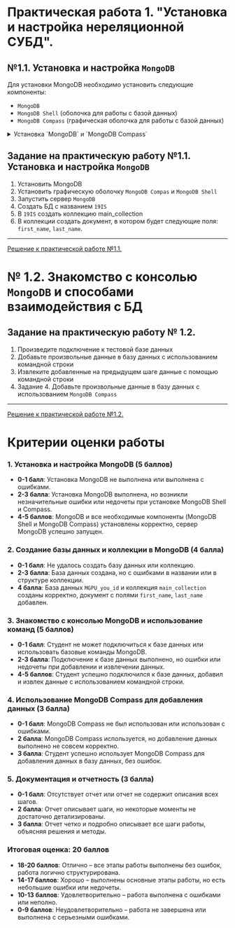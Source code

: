 # Практическая работа 1. "Установка и настройка нереляционной СУБД".

## №1.1. Установка и настройка `MongoDB`

Для установки MongoDB необходимо установить следующие компоненты:

- `MongoDB`
- `MongoDB Shell` (оболочка для работы с базой данных)
- `MongoDB Compass` (графическая оболочка для работы с базой данных)

<details>
<summary> Установка `MongoDB` и `MongoDB Compass` </summary>
      
## Установка `MongoDB` и `MongoDB Compass`

> В лабораторных работах используется `MongoDB` версии `6.0.4`

Для установки MongoDB и MongoDB Compass необходимо скачать файл утановки с официального сайта MongoDB: https://www.mongodb.com/try/download/community.

Далее необходимо запустить скачанный файл установки `mongodb-windows-x86_64-6.0.4-signed`.

В открытом окне нажимаем `Next`

![img.png](../images/lab_1/img.png)

Устанавливаем галочку для пункта `I accept the terms in the License Agreement` и нажимаем `Next`

![img_1.png](../images/lab_1/img_1.png)

Выбираем тип установки `Complete`

![img_2.png](../images/lab_1/img_2.png)

Убираем галочку для пункта `Install MongoDB as a Servise` и нажимаем `Next`

![img_3.png](../images/lab_1/img_3.png)

Далее нам будет предложено установить `MongoDB Compass`. Устанавливаем галочку для пункта `Install MongoDB Compass` и нажимаем next

![img_4.png](../images/lab_1/img_4.png)

Подтверждаем установку, нажав на кнопку `Install`

![img_5.png](../images/lab_1/img_5.png)

После процесса установки нам будет выведенно соответствующее оповещение.

![img_6.png](../images/lab_1/img_6.png)

## Установка `MongoDB Shell`

`MongoDB Shell` не входит в стандартный пакет установки `MongoDB` и поэтому его нужно установить отдельно.

Для этого необходимо скачать архив с того же официального сайта: https://www.mongodb.com/try/download/shell .

Из данного архива нам необходим только файл `mongosh.exe`. Рекомендую его скопировать в ту же директорию, где находится и сам `MongoDB`: `C:\Program Files\MongoDB\Server\6.0\bin\`

## Настройка `MongoDB`

БД `MongoDB` неоходимо создать папку, в которой будут храниться данные. Для этого необходимо выполнить следующие шаги:

1. Создать директорию `mongo_db\data`:

```shell
 mkdir "C:\data\db"
```

2. Далее переходим в директорию, где установлено приложение `mongod`:

```shell
cd "C:\Program Files\MongoDB\Server\6.0\bin"
```

3. Вызываем команду для указания приложению папки для хранения данных:

> :warning: При первом запуске приложения `mongod.exe` может появиться предупреждение об опасности данного файла, т.к. по умолчанию в системе Windos запрещен запуск сценариев (скриптов).

```shell
./mongod.exe --dbpath="C:\data\db"
```

## Запуск сервера MongoDB

Для запуска сервера MongoDB необходимо запустить приложение mongod:

```shell
./mongod.exe
```

После чего будут выведены логи БД

![img_7.png](../images/lab_1/img_7.png)

## Подключение к серверу MongoDB с попощью `MongoDB Shell`:

> :warning: Перед подключением не забудте запустить сервер MongoDB.

Для подключения к серверу запустите mongosh, находящиеся в `C:\Program Files\MongoDB\Server\6.0\bin\`.

```shell
./mongosh
```

> При первом запуске mongosh программа может запросить строку подключения к БД. Необходимо просто нажать Enter.

После запуска mongosh и подключения к БД мы получаем доступ к выполнению различных команд, с помощью терминала.

![img_8.png](../images/lab_1/img_8.png)

## Подключение к серверу MongoDB с попощью `MongoDB Compass`:

Для подключения к серверу запустите приложение  `MongoDB Compass`.

![img_9.png](../images/lab_1/img_9.png)

Используем строку подключения по умолчанию (`mongodb://localhost:27017`) и нажимем `Connect`.

После чего мы получаем доступ к бд и должны видеть 3 базы по уполчанию:

- `admin`
- `config`
- `local`

![img_10.png](../images/lab_1/img_10.png)

</details>

## Задание на практическую работу №1.1. Установка и настройка `MongoDB`

1. Установить MongoDB
2. Установить графическую оболочку `MongoDB Compas` и `MongoDB Shell`
3. Запустить сервер `MongoDB`
4. Создать БД с названием `19IS`
5. В `19IS` создать коллекцию main_collection
6. В коллекции создать документ, в котором будет следующие поля: `first_name`, `last_name`.

---

[Решение к практической работе №1.1.](../solutions/lab_1/lab_1_solution.md)

# № 1.2. Знакомство с консолью `MongoDB` и способами взаимодействия с БД

## Задание на практическую работу № 1.2.

1. Произведите подключение к тестовой базе данных
2. Добавьте произвольные данные в базу данных с использованием командной строки
3. Извлеките добавленные на предыдущем шаге данные с помощью командной строки
4. Задание 4. Добавьте произвольные данные в базу данных с использованием `MongoDB Compass`

---

[Решение к практической работе №1.2.](../solutions/lab_2/lab_2_solution.md)


# Критерии оценки работы 

### 1. **Установка и настройка MongoDB (5 баллов)**

- **0-1 балл**: Установка MongoDB не выполнена или выполнена с ошибками.
- **2-3 балла**: Установка MongoDB выполнена, но возникли незначительные ошибки или недочеты при установке MongoDB Shell и Compass.
- **4-5 баллов**: MongoDB и все необходимые компоненты (MongoDB Shell и MongoDB Compass) установлены корректно, сервер MongoDB успешно запущен.


### 2. **Создание базы данных и коллекции в MongoDB (4 балла)**

- **0-1 балл**: Не удалось создать базу данных или коллекцию.
- **2-3 балла**: База данных создана, но с ошибками в названии или в структуре коллекции.
- **4 балла**: База данных `MGPU_you_id` и коллекция `main_collection` созданы корректно, документ с полями `first_name`, `last_name` добавлен.


### 3. **Знакомство с консолью MongoDB и использование команд (5 баллов)**

- **0-1 балл**: Студент не может подключиться к базе данных или использовать базовые команды MongoDB.
- **2-3 балла**: Подключение к базе данных выполнено, но ошибки или недочеты при добавлении и извлечении данных.
- **4-5 баллов**: Студент успешно подключился к базе данных, добавил и извлек данные с использованием командной строки.


### 4. **Использование MongoDB Compass для добавления данных (3 балла)**

- **0-1 балл**: MongoDB Compass не был использован или использован с ошибками.
- **2 балла**: MongoDB Compass используется, но добавление данных выполнено не совсем корректно.
- **3 балла**: Студент успешно использует MongoDB Compass для добавления данных в базу данных, без ошибок.


### 5. **Документация и отчетность (3 балла)**

- **0-1 балл**: Отсутствует отчет или отчет не содержит описания всех шагов.
- **2 балла**: Отчет описывает шаги, но некоторые моменты не достаточно детализированы.
- **3 балла**: Отчет четко и подробно описывает все шаги работы, объясняя решения и методы.


### **Итоговая оценка: 20 баллов**

- **18-20 баллов**: Отлично – все этапы работы выполнены без ошибок, работа логично структурирована.
- **14-17 баллов**: Хорошо – выполнены основные этапы работы, но есть небольшие ошибки или недочеты.
- **10-13 баллов**: Удовлетворительно – работа выполнена с ошибками или неполно.
- **0-9 баллов**: Неудовлетворительно – работа не завершена или выполнена с серьезными ошибками.
